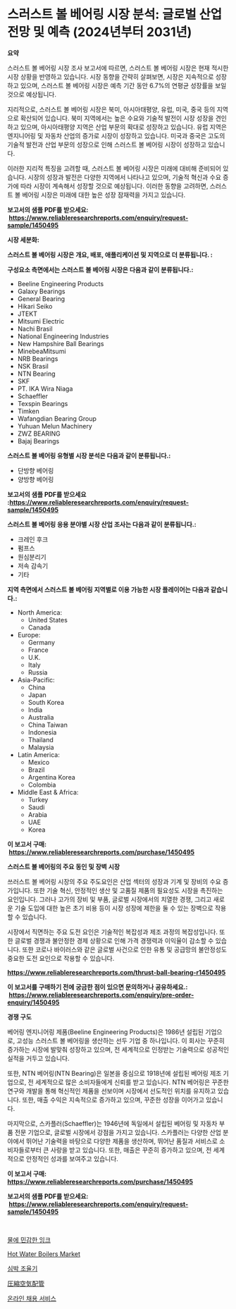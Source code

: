 <p><h1>스러스트 볼 베어링 시장 분석: 글로벌 산업 전망 및 예측 (2024년부터 2031년)</h1></p><p><strong>요약</strong></p>
<p><p>스러스트 볼 베어링 시장 조사 보고서에 따르면, 스러스트 볼 베어링 시장은 현재 적시한 시장 상황을 반영하고 있습니다. 시장 동향을 간략히 살펴보면, 시장은 지속적으로 성장하고 있으며, 스러스트 볼 베어링 시장은 예측 기간 동안 6.7%의 연평균 성장률을 보일 것으로 예상됩니다.</p><p>지리적으로, 스러스트 볼 베어링 시장은 북미, 아시아태평양, 유럽, 미국, 중국 등의 지역으로 확산되어 있습니다. 북미 지역에서는 높은 수요와 기술적 발전이 시장 성장을 견인하고 있으며, 아시아태평양 지역은 산업 부문의 확대로 성장하고 있습니다. 유럽 지역은 엔지니어링 및 자동차 산업의 증가로 시장이 성장하고 있습니다. 미국과 중국은 고도의 기술적 발전과 산업 부문의 성장으로 인해 스러스트 볼 베어링 시장이 성장하고 있습니다.</p><p>이러한 지리적 특징을 고려할 때, 스러스트 볼 베어링 시장은 미래에 대비해 준비되어 있습니다. 시장의 성장과 발전은 다양한 지역에서 나타나고 있으며, 기술적 혁신과 수요 증가에 따라 시장이 계속해서 성장할 것으로 예상됩니다. 이러한 동향을 고려하면, 스러스트 볼 베어링 시장은 미래에 대한 높은 성장 잠재력을 가지고 있습니다.</p></p>
<p><strong>보고서의 샘플 PDF를 받으세요: &nbsp;<a href="https://www.reliableresearchreports.com/enquiry/request-sample/1450495">https://www.reliableresearchreports.com/enquiry/request-sample/1450495</a></strong></p>
<p><strong>시장 세분화:</strong></p>
<p><strong> 스러스트 볼 베어링 시장은 개요, 배포, 애플리케이션 및 지역으로 더 분류됩니다. :</strong></p>
<p><strong>구성요소 측면에서는 스러스트 볼 베어링 시장은 다음과 같이 분류됩니다.:</strong></p>
<p><ul><li>Beeline Engineering Products</li><li>Galaxy Bearings</li><li>General Bearing</li><li>Hikari Seiko</li><li>JTEKT</li><li>Mitsumi Electric</li><li>Nachi Brasil</li><li>National Engineering Industries</li><li>New Hampshire Ball Bearings</li><li>MinebeaMitsumi</li><li>NRB Bearings</li><li>NSK Brasil</li><li>NTN Bearing</li><li>SKF</li><li>PT. IKA Wira Niaga</li><li>Schaeffler</li><li>Texspin Bearings</li><li>Timken</li><li>Wafangdian Bearing Group</li><li>Yuhuan Melun Machinery</li><li>ZWZ BEARING</li><li>Bajaj Bearings</li></ul></p>
<p><strong> 스러스트 볼 베어링 유형별 시장 분석은 다음과 같이 분류됩니다.:</strong></p>
<p><ul><li>단방향 베어링</li><li>양방향 베어링</li></ul></p>
<p><strong>보고서의 샘플 PDF를 받으세요 :<a href="https://www.reliableresearchreports.com/enquiry/request-sample/1450495">https://www.reliableresearchreports.com/enquiry/request-sample/1450495</a></strong></p>
<p><strong> 스러스트 볼 베어링 응용 분야별 시장 산업 조사는 다음과 같이 분류됩니다.:</strong></p>
<p><ul><li>크레인 후크</li><li>펌프스</li><li>원심분리기</li><li>저속 감속기</li><li>기타</li></ul></p>
<p><strong>지역 측면에서 스러스트 볼 베어링 지역별로 이용 가능한 시장 플레이어는 다음과 같습니다.:</strong></p>
<p><ul>
    <li>
        North America:
        <ul>
            <li>United States</li>
            <li>Canada</li>
        </ul>
    </li>
    <li>
        Europe:
        <ul>
            <li>Germany</li>
            <li>France</li>
            <li>U.K.</li>
            <li>Italy</li>
            <li>Russia</li>
        </ul>
    </li>
    <li>
        Asia-Pacific:
        <ul>
            <li>China</li>
            <li>Japan</li>
            <li>South Korea</li>
            <li>India</li>
            <li>Australia</li>
            <li>China Taiwan</li>
            <li>Indonesia</li>
            <li>Thailand</li>
            <li>Malaysia</li>
        </ul>
    </li>
    <li>
        Latin America:
        <ul>
            <li>Mexico</li>
            <li>Brazil</li>
            <li>Argentina Korea</li>
            <li>Colombia</li>
        </ul>
    </li>
    <li>
        Middle East & Africa:
        <ul>
            <li>Turkey</li>
            <li>Saudi</li>
            <li>Arabia</li>
            <li>UAE</li>
            <li>Korea</li>
        </ul>
    </li>
    </ul></p>
<p><strong>이 보고서 구매: &nbsp;<a href="https://www.reliableresearchreports.com/purchase/1450495">https://www.reliableresearchreports.com/purchase/1450495</a></strong></p>
<p><strong>스러스트 볼 베어링의 주요 동인 및 장벽 시장</strong></p>
<p><p>쓰러스트 볼 베어링 시장의 주요 주도요인은 산업 섹터의 성장과 기계 및 장비의 수요 증가입니다. 또한 기술 혁신, 안정적인 생산 및 고품질 제품의 필요성도 시장을 촉진하는 요인입니다. 그러나 고가의 장비 및 부품, 글로벌 시장에서의 치열한 경쟁, 그리고 새로운 기술 도입에 대한 높은 초기 비용 등이 시장 성장에 제한을 둘 수 있는 장벽으로 작용할 수 있습니다.</p><p>시장에서 직면하는 주요 도전 요인은 기술적인 복잡성과 제조 과정의 복잡성입니다. 또한 글로벌 경쟁과 불안정한 경제 상황으로 인해 가격 경쟁력과 이익율이 감소할 수 있습니다. 또한 코로나 바이러스와 같은 글로벌 사건으로 인한 유통 및 공급망의 불안정성도 중요한 도전 요인으로 작용할 수 있습니다.</p></p>
<p><strong><a href="https://www.reliableresearchreports.com/thrust-ball-bearing-r1450495">https://www.reliableresearchreports.com/thrust-ball-bearing-r1450495</a></strong></p>
<p><strong>이 보고서를 구매하기 전에 궁금한 점이 있으면 문의하거나 공유하세요.: &nbsp;<a href="https://www.reliableresearchreports.com/enquiry/pre-order-enquiry/1450495">https://www.reliableresearchreports.com/enquiry/pre-order-enquiry/1450495</a></strong></p>
<p><strong>경쟁 구도</strong></p>
<p><p>베어링 엔지니어링 제품(Beeline Engineering Products)은 1986년 설립된 기업으로, 고성능 스러스트 볼 베어링을 생산하는 선두 기업 중 하나입니다. 이 회사는 꾸준히 증가하는 시장에 발맞춰 성장하고 있으며, 전 세계적으로 인정받는 기술력으로 성공적인 실적을 거두고 있습니다.</p><p>또한, NTN 베어링(NTN Bearing)은 일본을 중심으로 1918년에 설립된 베어링 제조 기업으로, 전 세계적으로 많은 소비자들에게 신뢰를 받고 있습니다. NTN 베어링은 꾸준한 연구와 개발을 통해 혁신적인 제품을 선보이며 시장에서 선도적인 위치를 유지하고 있습니다. 또한, 매출 수익은 지속적으로 증가하고 있으며, 꾸준한 성장을 이어가고 있습니다.</p><p>마지막으로, 스카플러(Schaeffler)는 1946년에 독일에서 설립된 베어링 및 자동차 부품 전문 기업으로, 글로벌 시장에서 강점을 가지고 있습니다. 스카플러는 다양한 산업 분야에서 뛰어난 기술력을 바탕으로 다양한 제품을 생산하며, 뛰어난 품질과 서비스로 소비자들로부터 큰 사랑을 받고 있습니다. 또한, 매출은 꾸준히 증가하고 있으며, 전 세계적으로 안정적인 성과를 보여주고 있습니다.</p></p>
<p><strong>이 보고서 구매: &nbsp; <a href="https://www.reliableresearchreports.com/purchase/1450495">https://www.reliableresearchreports.com/purchase/1450495</a></strong></p>
<p><strong>보고서의 샘플 PDF를 받으세요: &nbsp;<a href="https://www.reliableresearchreports.com/enquiry/request-sample/1450495">https://www.reliableresearchreports.com/enquiry/request-sample/1450495</a></strong><strong></strong></p>
<p>&nbsp;</p>
<p><p><a href="https://github.com/lzrvbyqzftro57/Market-Research-Report-List-1/blob/main/587056520507.md">물에 민감한 잉크</a></p><p><a href="https://github.com/gulaimolin/Market-Research-Report-List-3/blob/main/hot-water-boilers-market.md">Hot Water Boilers Market</a></p><p><a href="https://medium.com/@mujgankortalih/%ED%8E%98%EC%9D%B4%EC%8B%AC-%EB%A9%94%EC%9D%B4%EC%BB%A4-%EC%8B%9C%EC%9E%A5%EC%9D%80-%EC%8B%9C%EC%9E%A5-%EC%A0%90%EC%9C%A0%EC%9C%A8-%EC%8B%9C%EC%9E%A5-%EB%8F%99%ED%96%A5-%EB%B0%8F-%EC%8B%9C%EC%9E%A5-%EC%84%B1%EC%9E%A5%EC%97%90-%EB%8C%80%ED%95%9C-%EC%A0%95%EB%B3%B4%EB%A5%BC-%EC%A0%9C%EA%B3%B5%ED%95%A9%EB%8B%88%EB%8B%A4-87ce3aca0fed">심박 조율기</a></p><p><a href="https://medium.com/@sebastianhodges1/%E5%9C%A7%E7%B8%AE%E7%A9%BA%E6%B0%97%E9%85%8D%E7%AE%A1%E5%B8%82%E5%A0%B4-2031%E5%B9%B4%E3%81%BE%E3%81%A7%E3%81%AE%E3%83%88%E3%83%AC%E3%83%B3%E3%83%89-%E4%BA%88%E6%B8%AC-%E7%AB%B6%E4%BA%89%E5%88%86%E6%9E%90-bb51d30f25fd">圧縮空気配管</a></p><p><a href="https://medium.com/@vlcostes/%EC%98%A8%EB%9D%BC%EC%9D%B8-%EC%B1%84%EC%9A%A9-%EC%84%9C%EB%B9%84%EC%8A%A4-%EC%8B%9C%EC%9E%A5-%EA%B2%BD%EC%9F%81-%EB%B6%84%EC%84%9D-%EC%8B%9C%EC%9E%A5-%EB%8F%99%ED%96%A5-%EB%B0%8F-2031%EB%85%84%EA%B9%8C%EC%A7%80%EC%9D%98-%EC%98%88%EC%B8%A1-974fba193d06">온라인 채용 서비스</a></p></p>